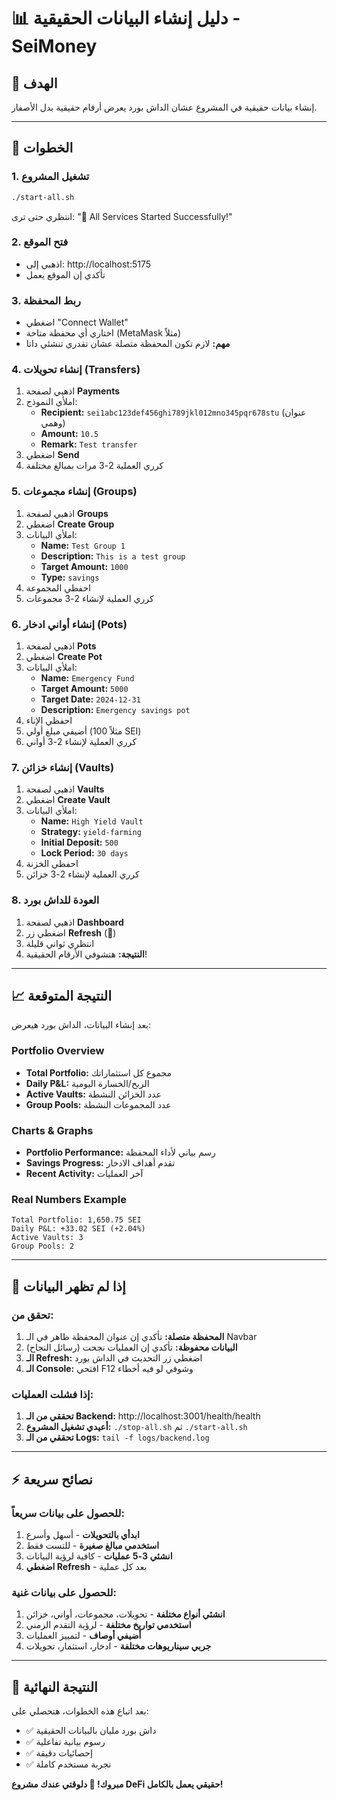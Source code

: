 # 📊 دليل إنشاء البيانات الحقيقية - SeiMoney

## 🎯 الهدف
إنشاء بيانات حقيقية في المشروع عشان الداش بورد يعرض أرقام حقيقية بدل الأصفار.

---

## 🚀 الخطوات

### 1. تشغيل المشروع
```bash
./start-all.sh
```
انتظري حتى ترى: "🚀 All Services Started Successfully!"

### 2. فتح الموقع
- اذهبي إلى: http://localhost:5175
- تأكدي إن الموقع يعمل

### 3. ربط المحفظة
- اضغطي "Connect Wallet"
- اختاري أي محفظة متاحة (MetaMask مثلاً)
- **مهم:** لازم تكون المحفظة متصلة عشان تقدري تنشئي داتا

### 4. إنشاء تحويلات (Transfers)
1. اذهبي لصفحة **Payments**
2. املأي النموذج:
   - **Recipient:** `sei1abc123def456ghi789jkl012mno345pqr678stu` (عنوان وهمي)
   - **Amount:** `10.5`
   - **Remark:** `Test transfer`
3. اضغطي **Send**
4. كرري العملية 2-3 مرات بمبالغ مختلفة

### 5. إنشاء مجموعات (Groups)
1. اذهبي لصفحة **Groups**
2. اضغطي **Create Group**
3. املأي البيانات:
   - **Name:** `Test Group 1`
   - **Description:** `This is a test group`
   - **Target Amount:** `1000`
   - **Type:** `savings`
4. احفظي المجموعة
5. كرري العملية لإنشاء 2-3 مجموعات

### 6. إنشاء أواني ادخار (Pots)
1. اذهبي لصفحة **Pots**
2. اضغطي **Create Pot**
3. املأي البيانات:
   - **Name:** `Emergency Fund`
   - **Target Amount:** `5000`
   - **Target Date:** `2024-12-31`
   - **Description:** `Emergency savings pot`
4. احفظي الإناء
5. أضيفي مبلغ أولي (مثلاً 100 SEI)
6. كرري العملية لإنشاء 2-3 أواني

### 7. إنشاء خزائن (Vaults)
1. اذهبي لصفحة **Vaults**
2. اضغطي **Create Vault**
3. املأي البيانات:
   - **Name:** `High Yield Vault`
   - **Strategy:** `yield-farming`
   - **Initial Deposit:** `500`
   - **Lock Period:** `30 days`
4. احفظي الخزنة
5. كرري العملية لإنشاء 2-3 خزائن

### 8. العودة للداش بورد
1. اذهبي لصفحة **Dashboard**
2. اضغطي زر **Refresh** (🔄)
3. انتظري ثواني قليلة
4. **النتيجة:** هتشوفي الأرقام الحقيقية!

---

## 📈 النتيجة المتوقعة

بعد إنشاء البيانات، الداش بورد هيعرض:

### Portfolio Overview
- **Total Portfolio:** مجموع كل استثماراتك
- **Daily P&L:** الربح/الخسارة اليومية
- **Active Vaults:** عدد الخزائن النشطة
- **Group Pools:** عدد المجموعات النشطة

### Charts & Graphs
- **Portfolio Performance:** رسم بياني لأداء المحفظة
- **Savings Progress:** تقدم أهداف الادخار
- **Recent Activity:** آخر العمليات

### Real Numbers Example
```
Total Portfolio: 1,650.75 SEI
Daily P&L: +33.02 SEI (+2.04%)
Active Vaults: 3
Group Pools: 2
```

---

## 🐛 إذا لم تظهر البيانات

### تحقق من:
1. **المحفظة متصلة:** تأكدي إن عنوان المحفظة ظاهر في الـ Navbar
2. **البيانات محفوظة:** تأكدي إن العمليات نجحت (رسائل النجاح)
3. **الـ Refresh:** اضغطي زر التحديث في الداش بورد
4. **الـ Console:** افتحي F12 وشوفي لو فيه أخطاء

### إذا فشلت العمليات:
1. **تحققي من الـ Backend:** http://localhost:3001/health/health
2. **أعيدي تشغيل المشروع:** `./stop-all.sh` ثم `./start-all.sh`
3. **تحققي من الـ Logs:** `tail -f logs/backend.log`

---

## ⚡ نصائح سريعة

### للحصول على بيانات سريعاً:
1. **ابدأي بالتحويلات** - أسهل وأسرع
2. **استخدمي مبالغ صغيرة** - للتست فقط
3. **انشئي 3-5 عمليات** - كافية لرؤية البيانات
4. **اضغطي Refresh** - بعد كل عملية

### للحصول على بيانات غنية:
1. **انشئي أنواع مختلفة** - تحويلات، مجموعات، أواني، خزائن
2. **استخدمي تواريخ مختلفة** - لرؤية التقدم الزمني
3. **أضيفي أوصاف** - لتمييز العمليات
4. **جربي سيناريوهات مختلفة** - ادخار، استثمار، تحويلات

---

## 🎉 النتيجة النهائية

بعد اتباع هذه الخطوات، هتحصلي على:
- ✅ داش بورد مليان بالبيانات الحقيقية
- ✅ رسوم بيانية تفاعلية
- ✅ إحصائيات دقيقة
- ✅ تجربة مستخدم كاملة

**مبروك! 🎊 دلوقتي عندك مشروع DeFi حقيقي يعمل بالكامل!**